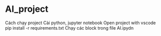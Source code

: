 # AI_project
Cách chạy project
Cài python, jupyter notebook
Open project with vscode
pip install -r requirements.txt
Chạy các block trong file AI.ipydn
